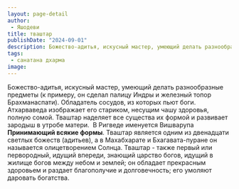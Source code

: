 ```yaml
---
layout: page-detail
author:
 - Яшодеви
title: тваштар
publishDate: "2024-09-01"
description: Божество-адитья, искусный мастер, умеющий делать разнообразные предметы (к примеру, он сделал палицу Индры и железный топор Брахманаспати). Обладатель сосудов, из которых пьют боги. Атхарваведа изображает его стариком, несущим чашу здоровья, полную сомой. Тваштар наделяет все существа их формой и развивает зародыш в утробе матери.  В Ригведе именуется Вишварупа Принимающий всякие формы. Тваштар является одним из двенадцати светлых божеств (адитьев), а в Махабхарате и Бхагавата-пуране он называется олицетворением Солнца. Тваштар - также первый или первородный, идущий впереди, знающий царство богов, идущий в жилище богов между небом и землей; он обладает прекрасным здоровьем и раздает благополучие и долговечность; его умоляют даровать богатства.
tags:
 - санатана дхарма
image: 
---
```


Божество-адитья, искусный мастер, умеющий делать разнообразные предметы (к примеру, он сделал палицу Индры и железный топор Брахманаспати). Обладатель сосудов, из которых пьют боги. Атхарваведа изображает его стариком, несущим чашу здоровья, полную сомой. Тваштар наделяет все существа их формой и развивает зародыш в утробе матери. &nbsp;В Ригведе именуется Вишварупа __Принимающий всякие формы__. Тваштар является одним из двенадцати светлых божеств (адитьев), а в Махабхарате и Бхагавата-пуране он называется олицетворением Солнца. Тваштар - также первый или первородный, идущий впереди, знающий царство богов, идущий в жилище богов между небом и землей; он обладает прекрасным здоровьем и раздает благополучие и долговечность; его умоляют даровать богатства.

